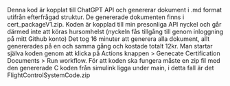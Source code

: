 Denna kod är kopplat till ChatGPT API och genererar dokument i .md format utifrån efterfrågad struktur. 
De genererade dokumenten finns i cert_packageV1.zip.
Koden är kopplad till min presonliga API nyckel och går därmed inte att köras hursomhelst (nyckeln fås tillgång till genom inloggning på mitt Github konto)
Det tog 16 minuter att generera alla dokument, allt genererades på en och samma gång och kostade totalt 12kr.
Man startar själva koden genom att klicka på Actions knappen > Genecate Certification Documents > Run workflow. 
För att koden ska fungera måste en zip fil med den genererade C koden från simulink ligga under main, i detta fall är det FlightControlSystemCode.zip 
